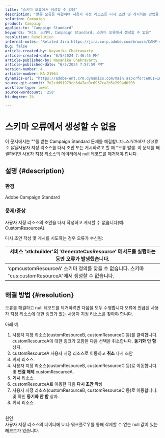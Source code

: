 ```yaml
---
title: "스키마 오류에서 생성할 수 없음"
description: "받은 오류를 해결하여 사용자 지정 리소스를 다시 초안 및 게시하는 방법을 알아봅니다. 사용자 지정 리소스 데이터에서 null 레코드를 제거합니다."
solution: Campaign
product: Campaign
applies-to: "Campaign Standard"
keywords: "KCS, 스키마, Campaign Standard, 스키마 오류에서 생성할 수 없음"
resolution: Resolution
internal-notes: "Related Jira https://jira.corp.adobe.com/browse/CAMP-48246"
bug: false
article-created-by: Nayanika Chakravarty
article-created-date: "6/5/2024 7:46:45 PM"
article-published-by: Nayanika Chakravarty
article-published-date: "6/5/2024 7:57:59 PM"
version-number: 4
article-number: KA-21964
dynamics-url: "https://adobe-ent.crm.dynamics.com/main.aspx?forceUCI=1&pagetype=entityrecord&etn=knowledgearticle&id=59eaea54-7423-ef11-840b-6045bd006b25"
source-git-commit: 7d2cdd91979cb3da7ad9c6937ca2b5e299ad0903
workflow-type: tm+mt
source-wordcount: '258'
ht-degree: 2%

---
```


# 스키마 오류에서 생성할 수 없음


이 문서에서는 &quot;&quot;를 받는 Campaign Standard 문제를 해결합니다.*스키마에서 생성할 수 없음*&#x200B;사용자 지정 리소스를 다시 초안 또는 게시하려고 할 때 &quot;오류 발생. 이 문제를 해결하려면 사용자 지정 리소스의 데이터에서 null 레코드를 제거해야 합니다.

## 설명 {#description}


### 환경

Adobe Campaign Standard

### 문제/증상

사용자 지정 리소스의 초안을 다시 작성하고 게시할 수 없습니다(예: CustomResourceA).

다시 초안 작성 및 게시를 시도하는 경우 오류가 수신됨:


| 서비스 &#39;xtk:builder&#39;의 &#39;GenerateCusResource&#39; 메서드를 실행하는 동안 오류가 발생했습니다. |
| --- |
| &#39;cpmcustomResourceA&#39; 스키마 정의를 찾을 수 없습니다. 스키마 &quot;cus:customResourceA&quot;에서 생성할 수 없습니다. |





## 해결 방법 {#resolution}


오류를 해결하고 null 레코드를 제거하려면 다음을 모두 수행합니다<b> </b>오류에 언급된 사용자 지정 리소스에 대한 링크가 있는 사용자 지정 리소스를 찾아야 합니다.

아래 예:

1. 사용자 지정 리소스(customResourceB, customResourceC 등)를 클릭합니다. customResourceA에 대한 링크가 포함된 다음 선택을 취소합니다. <b>동기화 안 함</b> 상자.
2. customResourceA 사용자 지정 리소스로 이동하고 <b>취소 </b>다시 초안
3. <b>게시</b> 리소스.
4. 사용자 지정 리소스(customResourceB, customResourceC 등)로 이동합니다. 및 <b>연결 해제</b> customResourceA.
5. <b>게시</b> 리소스.
6. customResourceA로 이동한 다음 <b>다시 초안 작성</b>
7. 사용자 지정 리소스(customResourceB, customResourceC 등)로 이동합니다. 및 확인 <b>동기화 안 함</b> 상자.
8. <b>게시</b> 리소스.

<br>원인 <br>
사용자 지정 리소스의 데이터에 UI나 워크플로우를 통해 삭제할 수 없는 null 값이 있는 레코드가 있습니다.

